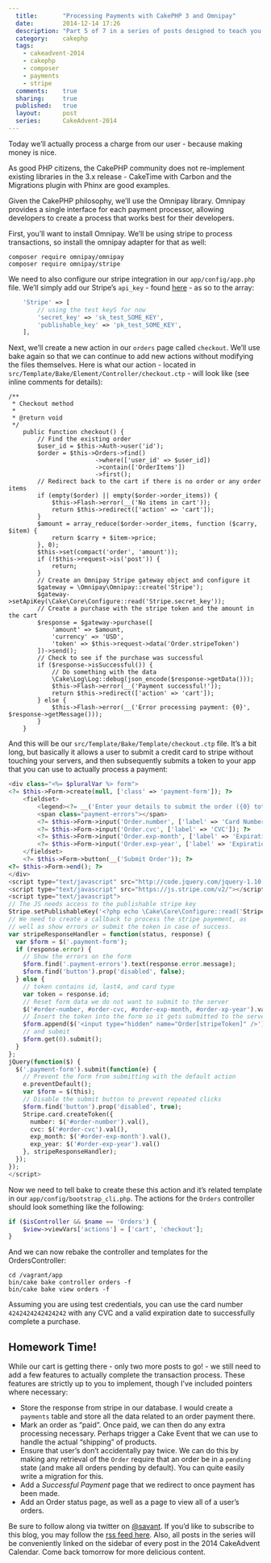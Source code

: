 ```yaml
---
  title:       "Processing Payments with CakePHP 3 and Omnipay"
  date:        2014-12-14 17:26
  description: "Part 5 of 7 in a series of posts designed to teach you how to use CakePHP 3 effectively"
  category:    cakephp
  tags:
    - cakeadvent-2014
    - cakephp
    - composer
    - payments
    - stripe
  comments:    true
  sharing:     true
  published:   true
  layout:      post
  series:      CakeAdvent-2014
---
```


Today we’ll actually process a charge from our user - because making money is nice.

As good PHP citizens, the CakePHP community does not re-implement existing libraries in the 3.x release - CakeTime with Carbon and the Migrations plugin with Phinx are good examples.

Given the CakePHP philosophy, we’ll use the Omnipay library. Omnipay provides a single interface for each payment processor, allowing developers to create a process that works best for their developers.

First, you’ll want to install Omnipay. We’ll be using stripe to process transactions, so install the omnipay adapter for that as well:

```shell
composer require omnipay/omnipay
composer require omnipay/stripe
```

We need to also configure our stripe integration in our `app/config/app.php` file. We’ll simply add our Stripe’s `api_key` - found [here](https://dashboard.stripe.com/account/apikeys) - as so to the array:

```php
    'Stripe' => [
        // using the test keyS for now
        'secret_key' => 'sk_test_SOME_KEY',
        'publishable_key' => 'pk_test_SOME_KEY',
    ],
```

Next, we’ll create a new action in our `orders` page called `checkout`. We’ll use bake again so that we can continue to add new actions without modifying the files themselves. Here is what our action - located in `src/Template/Bake/Element/Controller/checkout.ctp` - will look like (see inline comments for details):

```
/**
 * Checkout method
 *
 * @return void
 */
    public function checkout() {
        // Find the existing order
        $user_id = $this->Auth->user('id');
        $order = $this->Orders->find()
                        ->where(['user_id' => $user_id])
                        ->contain(['OrderItems'])
                        ->first();
        // Redirect back to the cart if there is no order or any order items
        if (empty($order) || empty($order->order_items)) {
            $this->Flash->error(__('No items in cart'));
            return $this->redirect(['action' => 'cart']);
        }
        $amount = array_reduce($order->order_items, function ($carry, $item) {
            return $carry + $item->price;
        }, 0);
        $this->set(compact('order', 'amount'));
        if (!$this->request->is('post')) {
            return;
        }
        // Create an Omnipay Stripe gateway object and configure it
        $gateway = \Omnipay\Omnipay::create('Stripe');
        $gateway->setApiKey(\Cake\Core\Configure::read('Stripe.secret_key'));
        // Create a purchase with the stripe token and the amount in the cart
        $response = $gateway->purchase([
            'amount' => $amount,
            'currency' => 'USD',
            'token' => $this->request->data('Order.stripeToken')
        ])->send();
        // Check to see if the purchase was successful
        if ($response->isSuccessful()) {
            // Do something with the data
            \Cake\Log\Log::debug(json_encode($response->getData()));
            $this->Flash->error(__('Payment successful!'));
            return $this->redirect(['action' => 'cart']);
        } else {
            $this->Flash->error(__('Error processing payment: {0}', $response->getMessage()));
        }
    }
```

And this will be our `src/Template/Bake/Template/checkout.ctp` file. It’s a bit long, but basically it allows a user to submit a credit card to stripe without touching your servers, and then subsequently submits a token to your app that you can use to actually process a payment:

```php
<div class="<%= $pluralVar %> form">
<?= $this->Form->create(null, ['class' => 'payment-form']); ?>
    <fieldset>
        <legend><?= __('Enter your details to submit the order ({0} total)', $amount) ?></legend>
        <span class="payment-errors"></span>
        <?= $this->Form->input('Order.number', ['label' => 'Card Number']); ?>
        <?= $this->Form->input('Order.cvc', ['label' => 'CVC']); ?>
        <?= $this->Form->input('Order.exp-month', ['label' => 'Expiration Month (MM)']); ?>
        <?= $this->Form->input('Order.exp-year', ['label' => 'Expiration Year (YYYY)']); ?>
    </fieldset>
    <?= $this->Form->button(__('Submit Order')); ?>
<?= $this->Form->end(); ?>
</div>
<script type="text/javascript" src="http://code.jquery.com/jquery-1.10.2.js"></script>
<script type="text/javascript" src="https://js.stripe.com/v2/"></script>
<script type="text/javascript">
// The JS needs access to the publishable stripe key
Stripe.setPublishableKey('<?php echo \Cake\Core\Configure::read('Stripe.publishable_key'); ?>');
// We need to create a callback to process the stripe payement, as
// well as show errors or submit the token in case of success.
var stripeResponseHandler = function(status, response) {
  var $form = $('.payment-form');
  if (response.error) {
    // Show the errors on the form
    $form.find('.payment-errors').text(response.error.message);
    $form.find('button').prop('disabled', false);
  } else {
    // token contains id, last4, and card type
    var token = response.id;
    // Reset form data we do not want to submit to the server
    $('#order-number, #order-cvc, #order-exp-month, #order-xp-year').val("");
    // Insert the token into the form so it gets submitted to the server
    $form.append($('<input type="hidden" name="Order[stripeToken]" />').val(token));
    // and submit
    $form.get(0).submit();
  }
};
jQuery(function($) {
  $('.payment-form').submit(function(e) {
    // Prevent the form from submitting with the default action
    e.preventDefault();
    var $form = $(this);
    // Disable the submit button to prevent repeated clicks
    $form.find('button').prop('disabled', true);
    Stripe.card.createToken({
      number: $('#order-number').val(),
      cvc: $('#order-cvc').val(),
      exp_month: $('#order-exp-month').val(),
      exp_year: $('#order-exp-year').val()
    }, stripeResponseHandler);
  });
});
</script>
```

Now we need to tell bake to create these this action and it’s related template in our `app/config/bootstrap_cli.php`. The actions for the `Orders` controller should look something like the following:

```php
if ($isController && $name == 'Orders') {
    $view->viewVars['actions'] = ['cart', 'checkout'];
}
```

And we can now rebake the controller and templates for the OrdersController:

```shell
cd /vagrant/app
bin/cake bake controller orders -f
bin/cake bake view orders -f
```

Assuming you are using test credentials, you can use the card number `4242424242424242` with any CVC and a valid expiration date to successfully complete a purchase.

## Homework Time!

While our cart is getting there - only two more posts to go! - we still need to add a few features to actually complete the transaction process. These features are strictly up to you to implement, though I’ve included pointers where necessary:

- Store the response from stripe in our database. I would create a `payments` table and store all the data related to an order payment there.
- Mark an order as “paid”. Once paid, we can then do any extra processing necessary. Perhaps trigger a Cake Event that we can use to handle the actual “shipping” of products.
- Ensure that user’s don’t accidentally pay twice. We can do this by making any retrieval of the `Order` require that an order be in a `pending` state (and make all orders pending by default). You can quite easily write a migration for this.
- Add a *Successful Payment* page that we redirect to once payment has been made.
- Add an Order status page, as well as a page to view all of a user’s orders.

Be sure to follow along via twitter on [@savant](https://twitter.com/savant). If you’d like to subscribe to this blog, you may follow the [rss feed here](/atom.xml). Also, all posts in the series will be conveniently linked on the sidebar of every post in the 2014 CakeAdvent Calendar. Come back tomorrow for more delicious content.


